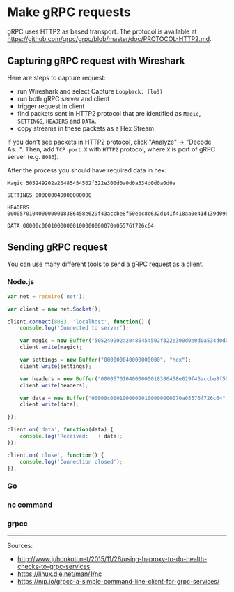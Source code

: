 # Make gRPC requests

gRPC uses HTTP2 as based transport. The protocol is available at https://github.com/grpc/grpc/blob/master/doc/PROTOCOL-HTTP2.md.

## Capturing gRPC request with Wireshark

Here are steps to capture request:

* run Wireshark and select Capture `Loopback: (lo0)`
* run both gRPC server and client
* trigger request in client
* find packets sent in HTTP2 protocol that are identified as `Magic`, `SETTINGS`, `HEADERS` and `DATA`.
* copy streams in these packets as a Hex Stream

If you don't see packets in HTTP2 protocol, click "Analyze" -> "Decode As...".
Then, add `TCP port X` with `HTTP2` protocol, where `X` is port of gRPC server (e.g. `8083`).

After the process you should have required data in hex:
```
Magic 505249202a20485454502f322e300d0a0d0a534d0d0a0d0a

SETTINGS 000000040000000000

HEADERS 0000570104000000018386458e629f43accbe8f50ebc8c632d141f418aa0e41d139d09b8f01e675f8b1d75d0620d263d4c4d65647a8d9acac8b4c7602bb6b81690bdff40027465864d833505b11f40899acac8b24d494f6a7f867df7df79d6ed

DATA 00000c00010000000100000000070a05576f726c64
```

## Sending gRPC request

You can use many different tools to send a gRPC request as a client.

### Node.js

```javascript
var net = require('net');

var client = new net.Socket();

client.connect(8083, 'localhost', function() {
	console.log('Connected to server');

	var magic = new Buffer("505249202a20485454502f322e300d0a0d0a534d0d0a0d0a", "hex");
	client.write(magic);

	var settings = new Buffer("000000040000000000", "hex");
	client.write(settings);

	var headers = new Buffer("0000570104000000018386458e629f43accbe8f50ebc8c632d141f418aa0e41d139d09b8f01e675f8b1d75d0620d263d4c4d65647a8d9acac8b4c7602bb6b81690bdff40027465864d833505b11f40899acac8b24d494f6a7f867df7df79d6ed", "hex");
	client.write(headers);

	var data = new Buffer("00000c00010000000100000000070a05576f726c64", "hex");
	client.write(data);

});

client.on('data', function(data) {
	console.log('Received: ' + data);
});

client.on('close', function() {
	console.log('Connection closed');
});

```


### Go

### nc command

### grpcc


---------

Sources:
* http://www.juhonkoti.net/2015/11/26/using-haproxy-to-do-health-checks-to-grpc-services
* https://linux.die.net/man/1/nc
* https://njp.io/grpcc-a-simple-command-line-client-for-grpc-services/